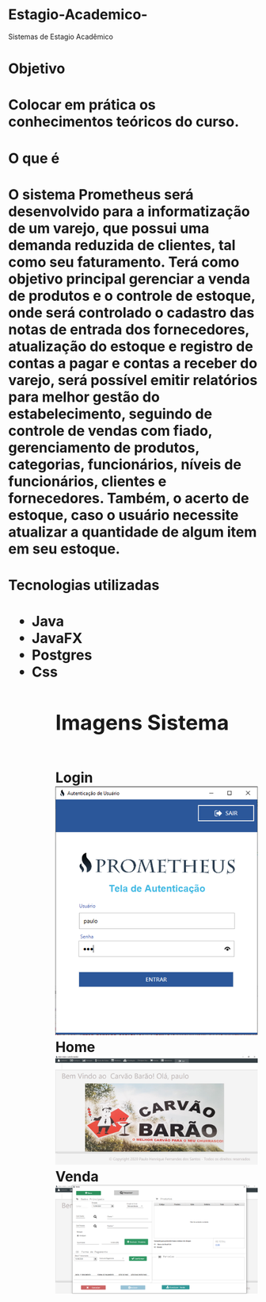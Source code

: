 # Estagio-Academico-
Sistemas de Estagio Acadêmico 

<h1>Objetivo<h1/>
  Colocar em prática os conhecimentos teóricos do curso.
<h1>O que é<h1>
 <p> O sistema Prometheus será desenvolvido para a informatização de um varejo, que possui uma demanda reduzida de clientes, tal como seu faturamento. Terá como objetivo principal gerenciar a venda de produtos e o controle de estoque, onde será controlado o cadastro das notas de entrada dos fornecedores, atualização do estoque e registro de contas a pagar e contas a receber do varejo, será possível emitir relatórios para melhor gestão do estabelecimento, seguindo de controle de vendas com fiado, gerenciamento de produtos, categorias, funcionários, níveis de funcionários, clientes e fornecedores. Também, o acerto de estoque, caso o usuário necessite atualizar a quantidade de algum item em seu estoque.
  </p>
 <h1>Tecnologias utilizadas<h1>
   <ul>
  <li>Java</li>
  <li>JavaFX</li>
  <li>Postgres
   <li>Css
  <ul>
    <h2>Imagens Sistema</h2>
      <br>
    Login
      <br>
    <img src="https://github.com/PauloFH99/Estagio-Academico/blob/master/src/estagiocarvaobarao/ui/icons/Tela.PNG"/>
    <br>
     Home
    <img src="https://github.com/PauloFH99/Estagio-Academico/blob/master/src/estagiocarvaobarao/ui/icons/Home.PNG"/>
     <br>
     Venda
    <img src="https://github.com/PauloFH99/Estagio-Academico/blob/master/src/estagiocarvaobarao/ui/icons/Venda.PNG"/>
    
  

